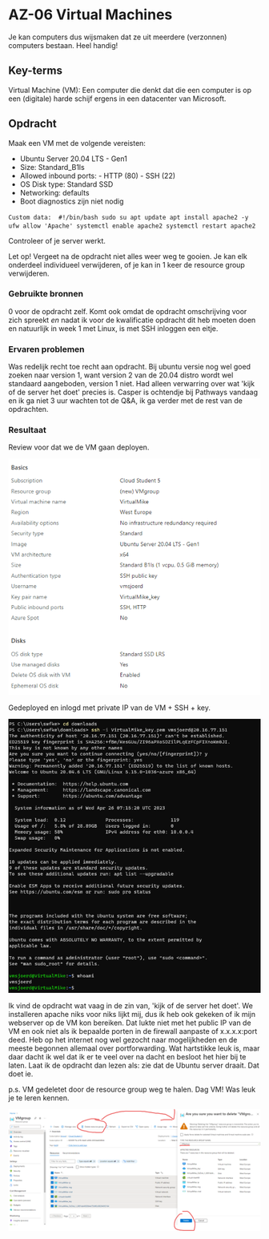 # AZ-06 Virtual Machines
Je kan computers dus wijsmaken dat ze uit meerdere (verzonnen) computers bestaan. Heel handig! 

## Key-terms
Virtual Machine (VM): Een computer die denkt dat die een computer is op een (digitale) harde schijf ergens in een datacenter van Microsoft. 
 

## Opdracht
Maak een VM met de volgende vereisten:
- Ubuntu Server 20.04 LTS - Gen1
- Size: Standard_B1ls
- Allowed inbound ports:
        - HTTP (80)
        - SSH (22)
- OS Disk type: Standard SSD
- Networking: defaults
- Boot diagnostics zijn niet nodig

`Custom data: 
#!/bin/bash
sudo su
apt update
apt install apache2 -y
ufw allow 'Apache'
systemctl enable apache2
systemctl restart apache2`

Controleer of je server werkt.

Let op! Vergeet na de opdracht niet alles weer weg te gooien. Je kan elk onderdeel individueel verwijderen, of je kan in 1 keer de resource group verwijderen.


### Gebruikte bronnen
0 voor de opdracht zelf. Komt ook omdat de opdracht omschrijving voor zich spreekt *en* nadat ik voor de kwalificatie opdracht dit heb moeten doen en natuurlijk in week 1 met Linux, is met SSH inloggen een eitje. 


### Ervaren problemen
Was redelijk recht toe recht aan opdracht. Bij ubuntu versie nog wel goed zoeken naar version 1, want version 2 van de 20.04 distro wordt wel standaard aangeboden, version 1 niet. Had alleen verwarring over wat 'kijk of de server het doet' precies is. Casper is ochtendje bij Pathways vandaag en ik ga niet 3 uur wachten tot de Q&A, ik ga verder met de rest van de opdrachten. 

### Resultaat
Review voor dat we de VM gaan deployen.

![Alt text](../00_includes/AZ-06-setting-up_VM.png)

Gedeployed en inlogd met private IP van de VM + SSH + key. 

![Alt text](../00_includes/AZ-06-SSH_succes.png)

Ik vind de opdracht wat vaag in de zin van, 'kijk of de server het doet'. We installeren apache niks voor niks lijkt mij, dus ik heb ook gekeken of ik mijn webserver op de VM kon bereiken. Dat lukte niet met het public IP van de VM en ook niet als ik bepaalde porten in de firewall aanpaste of x.x.x.x:port deed. 
Heb op het internet nog wel gezocht naar mogelijkheden en de meeste begonnen allemaal over portforwarding. Wat hartstikke leuk is, maar daar dacht ik wel dat ik er te veel over na dacht en besloot het hier bij te laten. Laat ik de opdracht dan lezen als: zie dat de Ubuntu server draait. Dat doet ie. 

p.s. VM gedeletet door de resource group weg te halen. Dag VM! Was leuk je te leren kennen. 

![Alt text](../00_includes/AZ-06-VM-group_dag.png)